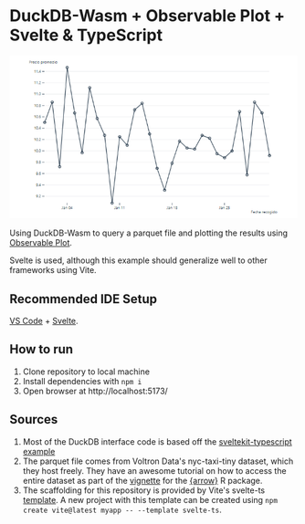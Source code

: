 # DuckDB-Wasm + Observable Plot + Svelte & TypeScript

![Screenshot of output](screenshot_cropped.png)

Using DuckDB-Wasm to query a parquet file and plotting the results using [Observable Plot](https://observablehq.com/@observablehq/plot).

Svelte is used, although this example should generalize well to other frameworks using Vite.

## Recommended IDE Setup

[VS Code](https://code.visualstudio.com/) + [Svelte](https://marketplace.visualstudio.com/items?itemName=svelte.svelte-vscode).

## How to run

1. Clone repository to local machine
2. Install dependencies with `npm i`
3. Open browser at http://localhost:5173/


## Sources

1. Most of the DuckDB interface code is based off the [sveltekit-typescript example](https://github.com/duckdb-wasm-examples/sveltekit-typescript)
2. The parquet file comes from Voltron Data's nyc-taxi-tiny dataset, which they host freely. They have an awesome tutorial on how to access the entire dataset as part of the [vignette](https://arrow.apache.org/docs/r/articles/dataset.html) for the [{arrow}](https://arrow.apache.org/docs/r/index.html) R package.
3. The scaffolding for this repository is provided by Vite's svelte-ts [template](https://github.com/vitejs/vite/tree/main/packages/create-vite/template-svelte-ts). A new project with this template can be created using `npm create vite@latest myapp -- --template svelte-ts`.
